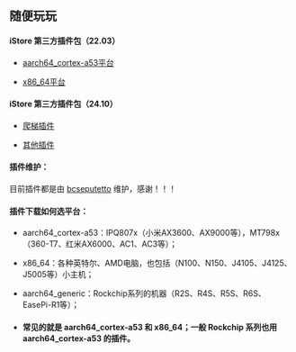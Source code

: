## 随便玩玩

#### iStore 第三方插件包（22.03）

* [aarch64_cortex-a53平台](https://github.com/AUK9527/Are-u-ok/tree/main/apps)

* [x86_64平台](https://github.com/AUK9527/Are-u-ok/tree/main/x86)


#### iStore 第三方插件包（24.10）

* [爬梯插件](https://github.com/bcseputetto/Are-u-ok/releases/tag/iStoreOS_24.10)

* [其他插件](https://github.com/bcseputetto/Are-u-ok/blob/master/packages_24.10/README.md)

#### 插件维护：
目前插件都是由 [bcseputetto](https://github.com/bcseputetto/Are-u-ok) 维护，感谢！！！


#### 插件下载如何选平台：
* aarch64_cortex-a53：IPQ807x（小米AX3600、AX9000等），MT798x（360-T7、红米AX6000、AC1、AC3等）；
* x86_64：各种英特尔、AMD电脑，也包括（N100、N150、J4105、J4125、J5005等）小主机；
* aarch64_generic：Rockchip系列的机器（R2S、R4S、R5S、R6S、EasePi-R1等）；

* #### 常见的就是 aarch64_cortex-a53 和 x86_64；一般 Rockchip 系列也用 aarch64_cortex-a53 的插件。
